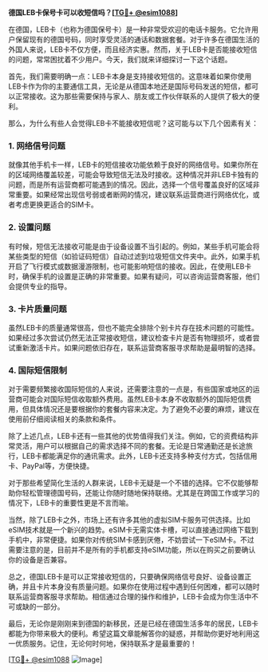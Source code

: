 **德国LEB卡保号卡可以收短信吗？[[TG💪+ @esim1088](https://t.me/s/esim1088)]**

在德国，LEB卡（也称为德国保号卡）是一种非常受欢迎的电话卡服务。它允许用户保留现有的德国号码，同时享受灵活的通话和数据套餐。对于许多在德国生活的外国人来说，LEB卡不仅方便，而且经济实惠。然而，关于LEB卡是否能接收短信的问题，常常困扰着不少用户。今天，我们就来详细探讨一下这个话题。

首先，我们需要明确一点：LEB卡本身是支持接收短信的。这意味着如果你使用LEB卡作为你的主要通信工具，无论是从德国本地还是国际号码发送的短信，都可以正常接收。这为那些需要保持与家人、朋友或工作伙伴联系的人提供了极大的便利。

那么，为什么有些人会觉得LEB卡不能接收短信呢？这可能与以下几个因素有关：

### 1. 网络信号问题

就像其他手机卡一样，LEB卡的短信接收功能依赖于良好的网络信号。如果你所在的区域网络覆盖较差，可能会导致短信无法及时接收。这种情况并非LEB卡独有的问题，而是所有运营商都可能遇到的情况。因此，选择一个信号覆盖良好的区域非常重要。如果经常出现信号弱或者断网的情况，建议联系运营商进行网络优化，或者考虑更换更适合的SIM卡。

### 2. 设置问题

有时候，短信无法接收可能是由于设备设置不当引起的。例如，某些手机可能会将某些类型的短信（如验证码短信）自动过滤到垃圾短信文件夹中。此外，如果手机开启了飞行模式或数据漫游限制，也可能影响短信的接收。因此，在使用LEB卡时，确保手机的设置是正确的非常重要。如果有疑问，可以咨询运营商客服，他们会提供专业的指导。

### 3. 卡片质量问题

虽然LEB卡的质量通常很高，但也不能完全排除个别卡片存在技术问题的可能性。如果经过多次尝试仍然无法正常接收短信，建议检查卡片是否有物理损坏，或者尝试重新激活卡片。如果问题依旧存在，联系运营商客服寻求帮助是最明智的选择。

### 4. 国际短信限制

对于需要频繁接收国际短信的人来说，还需要注意的一点是，有些国家或地区的运营商可能会对国际短信收取额外费用。虽然LEB卡本身不收取额外的国际短信费用，但具体情况还是要根据你的套餐内容来决定。为了避免不必要的麻烦，建议在使用前仔细阅读相关的条款和条件。

除了上述几点，LEB卡还有一些其他的优势值得我们关注。例如，它的资费结构非常灵活，用户可以根据自己的需求选择不同的套餐。无论是日常通勤还是长途旅行，LEB卡都能满足你的通讯需求。此外，LEB卡还支持多种支付方式，包括信用卡、PayPal等，方便快捷。

对于那些希望简化生活的人群来说，LEB卡无疑是一个不错的选择。它不仅能够帮助你轻松管理德国号码，还能让你随时随地保持联络。尤其是在跨国工作或学习的情况下，LEB卡的重要性更是不言而喻。

当然，除了LEB卡之外，市场上还有许多其他的虚拟SIM卡服务可供选择。比如eSIM技术就是一个新兴的趋势。eSIM卡无需实体卡槽，可以直接通过网络下载到手机中，非常便捷。如果你对传统SIM卡感到厌倦，不妨尝试一下eSIM卡。不过需要注意的是，目前并不是所有的手机都支持eSIM功能，所以在购买之前要确认你的设备是否兼容。

总之，德国LEB卡是可以正常接收短信的，只要确保网络信号良好、设备设置正确，并且卡片本身没有质量问题。如果你在使用过程中遇到任何困难，都可以随时联系运营商客服寻求帮助。相信通过合理的操作和维护，LEB卡会成为你生活中不可或缺的一部分。

最后，无论你是刚刚来到德国的新移民，还是已经在德国生活多年的居民，LEB卡都能为你带来极大的便利。希望这篇文章能解答你的疑惑，并帮助你更好地利用这一优质服务。记住，无论何时何地，保持联系才是最重要的！

[[TG💪+ @esim1088](https://t.me/s/esim1088) ![Image](https://i.postimg.cc/4NQfJmqS/Snipaste-2025-05-13-00-14-12.png)]